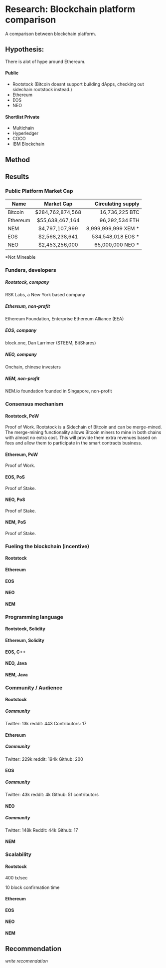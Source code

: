 # Research: Blockchain platform comparison

A comparison between blockchain platform. 

## Hypothesis:
There is alot of hype around Ethereum. 


#### Public

- Rootstock (Bitcoin doesnt support building dApps, checking out sidechain rootstock instead.)
- Ethereum
- EOS
- NEO


#### Shortlist Private

- Multichain      
- Hyperledger     
- COCO            
- IBM Blockchain  



## Method



## Results

### Public Platform Market Cap

| Name       | Market Cap          | Circulating supply  |
| ------------- |:-------------:| -----:|
| Bitcoin      | $284,762,874,568 | 16,736,225 BTC |
| Ethereum     | $55,638,467,164  | 96,292,534 ETH |
| NEM          | $4,797,107,999   | 8,999,999,999 XEM * |
| EOS          | $2,568,238,641   | 534,548,018 EOS *	 |
| NEO          | $2,453,256,000   | 65,000,000 NEO * |

*Not Mineable

### Funders, developers

##### Rootstock, company
RSK Labs, a New York based company

##### Ethereum, non-profit
Ethereum Foundation, Enterprise Ethereum Alliance (EEA)

##### EOS, company
block.one, Dan Larrimer (STEEM, BitShares)

##### NEO, company
Onchain, chinese investers

##### NEM, non-profit
NEM.io foundation founded in Singapore, non-profit

### Consensus mechanism
#### Rootstock, PoW
Proof of Work. Rootstock is a Sidechain of Bitcoin and can be merge-mined.
The merge-mining functionality allows Bitcoin miners to mine in both chains with almost no extra cost. This will provide them extra revenues based on fees and allow them to participate in the smart contracts business.

#### Ethereum, PoW
Proof of Work.

#### EOS, PoS
Proof of Stake.

#### NEO, PoS
Proof of Stake.

#### NEM, PoS
Proof of Stake.

### Fueling the blockchain (incentive)

#### Rootstock

#### Ethereum

#### EOS

#### NEO

#### NEM

### Programming language

#### Rootstock, Solidity

#### Ethereum, Solidity

#### EOS, C++

#### NEO, Java

#### NEM, Java

### Community / Audience

#### Rootstock

##### Community
Twitter: 13k
reddit: 443
Contributors: 17

#### Ethereum

##### Community
Twitter:  229k
reddit: 194k
Github: 200

#### EOS

##### Community
Twitter: 43k
reddit: 4k
Github: 51 contributors

#### NEO

##### Community
Twitter: 148k
Reddit: 44k
Github: 17

#### NEM

### Scalability

#### Rootstock

400 tx/sec

10 block confirmation time

#### Ethereum

#### EOS

#### NEO

#### NEM


## Recommendation
*write recomendation*
